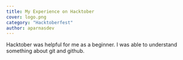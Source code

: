 ```yaml
---
title: My Experience on Hacktober
cover: logo.png
category: "Hacktoberfest"
author: aparnasdev
---
```


Hacktober was helpful for me as a beginner.
I was able to understand something about git and github.
